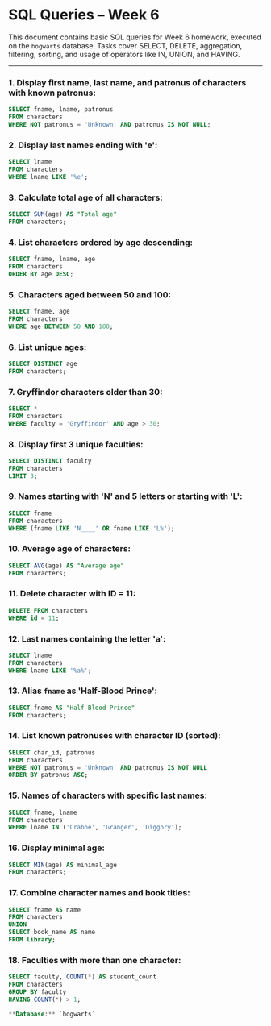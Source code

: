 # SQL Queries – Week 6

This document contains basic SQL queries for Week 6 homework, executed on the `hogwarts` database. Tasks cover SELECT, DELETE, aggregation, filtering, sorting, and usage of operators like IN, UNION, and HAVING.

---
### 1. Display first name, last name, and patronus of characters with known patronus:
```sql
SELECT fname, lname, patronus 
FROM characters 
WHERE NOT patronus = 'Unknown' AND patronus IS NOT NULL;
```

### 2. Display last names ending with 'e':
```sql
SELECT lname
FROM characters 
WHERE lname LIKE '%e';
```

### 3. Calculate total age of all characters:
```sql
SELECT SUM(age) AS "Total age"
FROM characters;
```

### 4. List characters ordered by age descending:
```sql
SELECT fname, lname, age 
FROM characters 
ORDER BY age DESC;
```

### 5. Characters aged between 50 and 100:
```sql
SELECT fname, age
FROM characters 
WHERE age BETWEEN 50 AND 100;
```

### 6. List unique ages:
```sql
SELECT DISTINCT age 
FROM characters;
```

### 7. Gryffindor characters older than 30:
```sql
SELECT * 
FROM characters 
WHERE faculty = 'Gryffindor' AND age > 30;
```

### 8. Display first 3 unique faculties:
```sql
SELECT DISTINCT faculty
FROM characters 
LIMIT 3;
```

### 9. Names starting with 'N' and 5 letters or starting with 'L':
```sql
SELECT fname
FROM characters
WHERE (fname LIKE 'N____' OR fname LIKE 'L%');
```

### 10. Average age of characters:
```sql
SELECT AVG(age) AS "Average age"
FROM characters;
```

### 11. Delete character with ID = 11:
```sql
DELETE FROM characters
WHERE id = 11;
```

### 12. Last names containing the letter 'a':
```sql
SELECT lname
FROM characters 
WHERE lname LIKE '%a%'; 
```

### 13. Alias `fname` as 'Half-Blood Prince':
```sql
SELECT fname AS "Half-Blood Prince" 
FROM characters;
```

### 14. List known patronuses with character ID (sorted):
```sql
SELECT char_id, patronus
FROM characters
WHERE NOT patronus = 'Unknown' AND patronus IS NOT NULL
ORDER BY patronus ASC;
```

### 15. Names of characters with specific last names:
```sql
SELECT fname, lname 
FROM characters 
WHERE lname IN ('Crabbe', 'Granger', 'Diggory');
```

### 16. Display minimal age:
```sql
SELECT MIN(age) AS minimal_age
FROM characters;
```

### 17. Combine character names and book titles:
```sql
SELECT fname AS name
FROM characters 
UNION 
SELECT book_name AS name
FROM library;
```

### 18. Faculties with more than one character:
```sql
SELECT faculty, COUNT(*) AS student_count
FROM characters 
GROUP BY faculty 
HAVING COUNT(*) > 1;

**Database:** `hogwarts`
